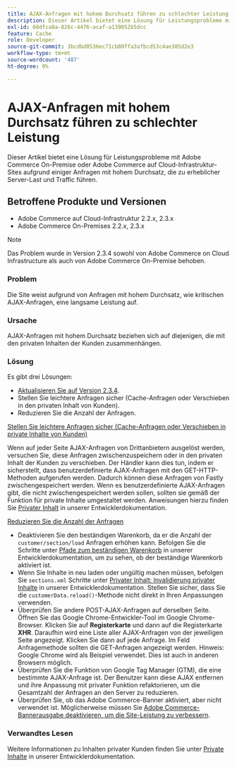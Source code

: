```yaml
---
title: AJAX-Anfragen mit hohem Durchsatz führen zu schlechter Leistung
description: Dieser Artikel bietet eine Lösung für Leistungsprobleme mit Adobe Commerce On-Premise oder Adobe Commerce auf Cloud-Infrastruktur-Sites aufgrund einiger Anfragen mit hohem Durchsatz, die zu erheblicher Server-Last und Traffic führen.
exl-id: 68dfca8a-826c-4476-acaf-a139052b5dcc
feature: Cache
role: Developer
source-git-commit: 3bcdbd0536ec71cb80ffa3afbcd53c4ae385d2e3
workflow-type: tm+mt
source-wordcount: '487'
ht-degree: 0%

---
```


# AJAX-Anfragen mit hohem Durchsatz führen zu schlechter Leistung

Dieser Artikel bietet eine Lösung für Leistungsprobleme mit Adobe Commerce On-Premise oder Adobe Commerce auf Cloud-Infrastruktur-Sites aufgrund einiger Anfragen mit hohem Durchsatz, die zu erheblicher Server-Last und Traffic führen.

## Betroffene Produkte und Versionen

* Adobe Commerce auf Cloud-Infrastruktur 2.2.x, 2.3.x
* Adobe Commerce On-Premises 2.2.x, 2.3.x

>[!NOTE]
>
>Das Problem wurde in Version 2.3.4 sowohl von Adobe Commerce on Cloud Infrastructure als auch von Adobe Commerce On-Premise behoben.

### Problem

Die Site weist aufgrund von Anfragen mit hohem Durchsatz, wie kritischen AJAX-Anfragen, eine langsame Leistung auf.

### Ursache

AJAX-Anfragen mit hohem Durchsatz beziehen sich auf diejenigen, die mit den privaten Inhalten der Kunden zusammenhängen.

### Lösung

Es gibt drei Lösungen:

* [Aktualisieren Sie auf Version 2.3.4](https://experienceleague.adobe.com/en/docs/commerce-cloud-service/user-guide/develop/upgrade/commerce-version).
* Stellen Sie leichtere Anfragen sicher (Cache-Anfragen oder Verschieben in den privaten Inhalt von Kunden).
* Reduzieren Sie die Anzahl der Anfragen.

<u>Stellen Sie leichtere Anfragen sicher (Cache-Anfragen oder Verschieben in private Inhalte von Kunden)</u>

Wenn auf jeder Seite AJAX-Anfragen von Drittanbietern ausgelöst werden, versuchen Sie, diese Anfragen zwischenzuspeichern oder in den privaten Inhalt der Kunden zu verschieben. Der Händler kann dies tun, indem er sicherstellt, dass benutzerdefinierte AJAX-Anfragen mit den GET-HTTP-Methoden aufgerufen werden. Dadurch können diese Anfragen von Fastly zwischengespeichert werden. Wenn es benutzerdefinierte AJAX-Anfragen gibt, die nicht zwischengespeichert werden sollen, sollten sie gemäß der Funktion für private Inhalte umgestaltet werden. Anweisungen hierzu finden Sie [Privater Inhalt](https://developer.adobe.com/commerce/php/development/cache/page/private-content/) in unserer Entwicklerdokumentation.

<u>Reduzieren Sie die Anzahl der Anfragen</u>

* Deaktivieren Sie den beständigen Warenkorb, da er die Anzahl der `customer/section/load` Anfragen erhöhen kann. Befolgen Sie die Schritte unter [Pfade zum beständigen Warenkorb](https://experienceleague.adobe.com/en/docs/commerce-operations/configuration-guide/paths/config-reference-general) in unserer Entwicklerdokumentation, um zu sehen, ob der beständige Warenkorb aktiviert ist.
* Wenn Sie Inhalte in neu laden oder ungültig machen müssen, befolgen Sie `sections.xml` Schritte unter [Privater Inhalt: Invalidierung privater Inhalte](https://developer.adobe.com/commerce/php/development/cache/page/private-content/#invalidate-private-content) in unserer Entwicklerdokumentation. Stellen Sie sicher, dass Sie die `customerData.reload()`-Methode nicht direkt in Ihren Anpassungen verwenden.
* Überprüfen Sie andere POST-AJAX-Anfragen auf derselben Seite. Öffnen Sie das Google Chrome-Entwickler-Tool im Google Chrome-Browser. Klicken Sie auf **Registerkarte** und dann auf die Registerkarte **XHR**. Daraufhin wird eine Liste aller AJAX-Anfragen von der jeweiligen Seite angezeigt. Klicken Sie dann auf jede Anfrage. Im Feld Anfragemethode sollten die GET-Anfragen angezeigt werden. Hinweis: Google Chrome wird als Beispiel verwendet. Dies ist auch in anderen Browsern möglich.
* Überprüfen Sie die Funktion von Google Tag Manager (GTM), die eine bestimmte AJAX-Anfrage ist. Der Benutzer kann diese AJAX entfernen und ihre Anpassung mit privater Funktion refaktorieren, um die Gesamtzahl der Anfragen an den Server zu reduzieren.
* Überprüfen Sie, ob das Adobe Commerce-Banner aktiviert, aber nicht verwendet ist. Möglicherweise müssen Sie [Adobe Commerce-Bannerausgabe deaktivieren, um die Site-Leistung zu verbessern](/help/troubleshooting/miscellaneous/disable-magento-banner-output-to-improve-site-performance.md).

### Verwandtes Lesen

Weitere Informationen zu Inhalten privater Kunden finden Sie unter [Private Inhalte](https://developer.adobe.com/commerce/php/development/cache/page/private-content/) in unserer Entwicklerdokumentation.
